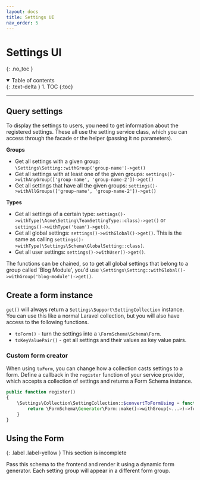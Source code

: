 ```yaml
---
layout: docs
title: Settings UI
nav_order: 5
---
```


# Settings UI

{: .no_toc }

<details open markdown="block">
  <summary>
    Table of contents
  </summary>
  {: .text-delta }
1. TOC
{:toc}
</details>

---

## Query settings

To display the settings to users, you need to get information about the registered settings. These all use the setting service class, which you can access through the facade or the helper (passing it no parameters).

**Groups**
- Get all settings with a given group: `\Settings\Setting::withGroup('group-name')->get()`
- Get all settings with at least one of the given groups: `settings()->withAnyGroup(['group-name', 'group-name-2'])->get()`
- Get all settings that have all the given groups: `settings()->withAllGroups(['group-name', 'group-name-2'])->get()`

**Types**
- Get all settings of a certain type: `settings()->withType(\Acme\Setting\TeamSettingType::class)->get()` or `settings()->withType('team')->get()`.
- Get all global settings: `settings()->withGlobal()->get()`. This is the same as calling `settings()->withType(\Settings\Schema\GlobalSetting::class)`.
- Get all user settings: `settings()->withUser()->get()`.


The functions can be chained, so to get all global settings that belong to a group called 'Blog Module', you'd use `\Settings\Setting::withGlobal()->withGroup('blog-module')->get()`.

## Create a form instance

`get()` will always return a `Settings\Support\SettingCollection` instance. You can use this like a normal Laravel collection, but you will also have access to the following functions.

- `toForm()` - turn the settings into a `\FormSchema\Schema\Form`.
- `toKeyValuePair()` - get all settings and their values as key value pairs.

### Custom form creator

When using `toForm`, you can change how a collection casts settings to a form. Define a callback in the `register` function of your service provider, which accepts a collection of settings and returns a Form Schema instance.

```php
public function register()
{
    \Settings\Collection\SettingCollection::$convertToFormUsing = function(\Settings\Collection\SettingCollection $settings) {
        return \FormSchema\Generator\Form::make()->withGroup(<...>)->form();
    }
}
```

## Using the Form

{: .label .label-yellow }
This section is incomplete

Pass this schema to the frontend and render it using a dynamic form generator. Each setting group will appear in a different form group.
